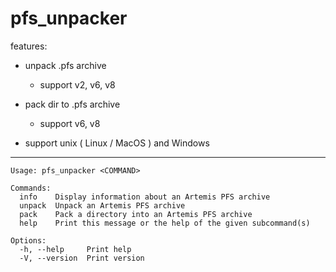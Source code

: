 # pfs_unpacker

features:

- unpack .pfs archive

  - support v2, v6, v8

- pack dir to .pfs archive

  - support v6, v8

- support unix ( Linux / MacOS ) and Windows

---

```
Usage: pfs_unpacker <COMMAND>

Commands:
  info    Display information about an Artemis PFS archive
  unpack  Unpack an Artemis PFS archive
  pack    Pack a directory into an Artemis PFS archive
  help    Print this message or the help of the given subcommand(s)

Options:
  -h, --help     Print help
  -V, --version  Print version
```
